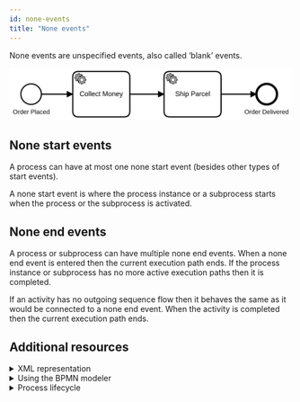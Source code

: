 ```yaml
---
id: none-events
title: "None events"
---
```

None events are unspecified events, also called ‘blank’ events.

![process](assets/none-events.png)

## None start events

A process can have at most one none start event (besides other types of start events).

A none start event is where the process instance or a subprocess starts when the process or the subprocess is activated.

## None end events

A process or subprocess can have multiple none end events. When a none end event is entered then the current execution path ends. If the process instance or subprocess has no more active execution paths then it is completed.

If an activity has no outgoing sequence flow then it behaves the same as it would be connected to a none end event. When the activity is completed then the current execution path ends.

## Additional resources

<details>
  <summary>XML representation</summary>
  <p>A none start event:

```xml
<bpmn:startEvent id="order-placed" name="Order Placed" />
```

A none end event:
```xml
<bpmn:endEvent id="order-delivered" name="Order Delivered" />
```

  </p>
</details>

<details>
  <summary>Using the BPMN modeler</summary>
  <p>Adding a none start event:

![start-event](assets/start-event.gif) 

Adding a none end event:

![end-event](assets/end-event.gif) 
  </p>
</details>

<details>
  <summary>Process lifecycle</summary>
  <p>Process instance records of a none start event: 

<table>
    <tr>
        <th>Intent</th>
        <th>Element Id</th>
        <th>Element Type</th>
    </tr>    
    <tr>
        <td>ELEMENT_ACTIVATING</td>
        <td>order-placed</td>
        <td>START_EVENT</td>
    </tr>
    <tr>
        <td>ELEMENT_ACTIVATED</td>
        <td>order-placed</td>
        <td>START_EVENT</td>
    </tr>
    <tr>
        <td>ELEMENT_COMPLETING</td>
        <td>order-placed</td>
        <td>START_EVENT</td>
    </tr>
    <tr>
        <td>ELEMENT_COMPLETED</td>
        <td>order-placed</td>
        <td>START_EVENT</td>
    </tr>
</table>

Process instance records of a none end event: 

<table>
    <tr>
        <th>Intent</th>
        <th>Element Id</th>
        <th>Element Type</th>
    </tr>    
    <tr>
        <td>ELEMENT_ACTIVATING</td>
        <td>order-delivered</td>
        <td>END_EVENT</td>
    </tr>
    <tr>
        <td>ELEMENT_ACTIVATED</td>
        <td>order-delivered</td>
        <td>END_EVENT</td>
    </tr>
    <tr>
        <td>ELEMENT_COMPLETING</td>
        <td>order-delivered</td>
        <td>END_EVENT</td>
    </tr>
    <tr>
        <td>ELEMENT_COMPLETED</td>
        <td>order-delivered</td>
        <td>END_EVENT</td>
    </tr>
</table>

  </p>
</details>
